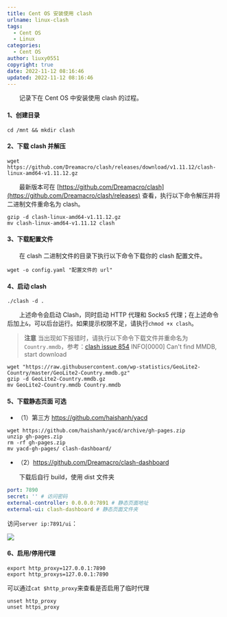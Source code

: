 ```yaml
---
title: Cent OS 安装使用 clash
urlname: linux-clash
tags:
  - Cent OS
  - Linux
categories:
  - Cent OS
author: liuxy0551
copyright: true
date: 2022-11-12 08:16:46
updated: 2022-11-12 08:16:46
---
```



&emsp;&emsp;记录下在 Cent OS 中安装使用 clash 的过程。

<!--more-->


#### 1、创建目录

```shell
cd /mnt && mkdir clash
```

#### 2、下载 clash 并解压

```shell
wget https://github.com/Dreamacro/clash/releases/download/v1.11.12/clash-linux-amd64-v1.11.12.gz
```

&emsp;&emsp;最新版本可在 [https://github.com/Dreamacro/clash](https://github.com/Dreamacro/clash/releases) 查看，执行以下命令解压并将二进制文件重命名为 clash。

```shell
gzip -d clash-linux-amd64-v1.11.12.gz
mv clash-linux-amd64-v1.11.12 clash
```

#### 3、下载配置文件

&emsp;&emsp;在 clash 二进制文件的目录下执行以下命令下载你的 clash 配置文件。

```shell
wget -o config.yaml "配置文件的 url"
```

#### 4、启动 clash

```shell
./clash -d .
```

&emsp;&emsp;上述命令会启动 Clash，同时启动 HTTP 代理和 Socks5 代理；在上述命令后加上`&`，可以后台运行。如果提示权限不足，请执行`chmod +x clash`。

>**注意**
> 当出现如下报错时，请执行以下命令下载文件并重命名为`Country.mmdb`，参考：[clash issue 854](https://github.com/Dreamacro/clash/issues/854)
> INFO[0000] Can't find MMDB, start download

```shell
wget "https://raw.githubusercontent.com/wp-statistics/GeoLite2-Country/master/GeoLite2-Country.mmdb.gz"
gzip -d GeoLite2-Country.mmdb.gz
mv GeoLite2-Country.mmdb Country.mmdb
```

#### 5、下载静态页面 可选

- （1）第三方 https://github.com/haishanh/yacd

```shell
wget https://github.com/haishanh/yacd/archive/gh-pages.zip
unzip gh-pages.zip
rm -rf gh-pages.zip
mv yacd-gh-pages/ clash-dashboard/
```

- （2）https://github.com/Dreamacro/clash-dashboard

&emsp;&emsp;下载后自行 build，使用 dist 文件夹

``` yaml config.yaml
port: 7890
secret: '' # 访问密码
external-controller: 0.0.0.0:7891 # 静态页面地址
external-ui: clash-dashboard # 静态页面文件夹
```

访问`server ip:7891/ui`：

![](https://images-hosting.liuxianyu.cn/posts/linux-clash/1.png)

#### 6、启用/停用代理

```shell 启用临时代理
export http_proxy=127.0.0.1:7890
export http_proxys=127.0.0.1:7890
```

可以通过`cat $http_proxy`来查看是否启用了临时代理

```shell 停用临时代理
unset http_proxy
unset https_proxy
```
